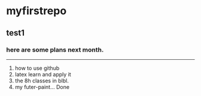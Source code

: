 # myfirstrepo
## test1
### here are some plans next month.
---
1. how to use github
2. latex learn and apply it
3. the 8h classes in blbl.
4. my futer-paint...
    Done
